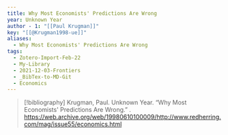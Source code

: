 ```yaml
---
title: Why Most Economists' Predictions Are Wrong
year: Unknown Year
author - 1: "[[Paul Krugman]]"
key: "[[@Krugman1998-ue]]"
aliases:
  - Why Most Economists' Predictions Are Wrong
tags:
  - Zotero-Import-Feb-22
  - My-Library
  - 2021-12-03-Frontiers
  - _BibTex-to-MD-Git
  - Economics
---
```


> [!bibliography]
> Krugman, Paul. Unknown Year. “Why Most Economists' Predictions Are Wrong.” . https://web.archive.org/web/19980610100009/http://www.redherring.com/mag/issue55/economics.html